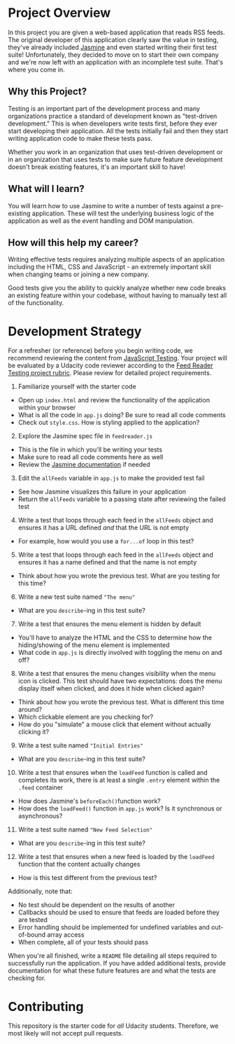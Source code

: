 # Project Overview

In this project you are given a web-based application that reads RSS feeds. The original developer of this application clearly saw the value in testing, they've already included [Jasmine](http://jasmine.github.io/) and even started writing their first test suite! Unfortunately, they decided to move on to start their own company and we're now left with an application with an incomplete test suite. That's where you come in.


## Why this Project?

Testing is an important part of the development process and many organizations practice a standard of development known as "test-driven development." This is when developers write tests first, before they ever start developing their application. All the tests initially fail and then they start writing application code to make these tests pass.

Whether you work in an organization that uses test-driven development or in an organization that uses tests to make sure future feature development doesn't break existing features, it's an important skill to have!


## What will I learn?

You will learn how to use Jasmine to write a number of tests against a pre-existing application. These will test the underlying business logic of the application as well as the event handling and DOM manipulation.


## How will this help my career?

Writing effective tests requires analyzing multiple aspects of an application including the HTML, CSS and JavaScript - an extremely important skill when changing teams or joining a new company.

Good tests give you the ability to quickly analyze whether new code breaks an existing feature within your codebase, without having to manually test all of the functionality.


# Development Strategy

For a refresher (or reference) before you begin writing code, we recommend reviewing the content from [JavaScript Testing](https://www.udacity.com/course/javascript-testing--ud549). Your project will be evaluated by a Udacity code reviewer according to the [Feed Reader Testing project rubric](https://review.udacity.com/#!/rubrics/18/view). Please review for detailed project requirements.

1. Familiarize yourself with the starter code
 * Open up `index.html` and review the functionality of the application within your browser
 * What is all the code in `app.js` doing? Be sure to read all code comments
 * Check out `style.css`. How is styling applied to the application?
2. Explore the Jasmine spec file in `feedreader.js`
 * This is the file in which you'll be writing your tests
 * Make sure to read all code comments here as well
 * Review the [Jasmine documentation](http://jasmine.github.io) if needed
3. Edit the `allFeeds` variable in `app.js` to make the provided test fail
 * See how Jasmine visualizes this failure in your application
 * Return the `allFeeds` variable to a passing state after reviewing the failed test
4. Write a test that loops through each feed in the `allFeeds` object and ensures it has a URL defined _and_ that the URL is not empty
 * For example, how would you use a `for...of` loop in this test?
5. Write a test that loops through each feed in the `allFeeds` object and ensures it has a name defined and that the name is not empty
 * Think about how you wrote the previous test. What are you testing for this time?
6. Write a new test suite named `"The menu"`
 * What are you `describe`-ing in this test suite?
7. Write a test that ensures the menu element is hidden by default
 * You'll have to analyze the HTML and the CSS to determine how the hiding/showing of the menu element is implemented
 * What code in `app.js` is directly involved with toggling the menu on and off?
8. Write a test that ensures the menu changes visibility when the menu icon is clicked. This test should have two expectations: does the menu display itself when clicked, and does it hide when clicked again?
 * Think about how you wrote the previous test. What is different this time around?
 * Which clickable element are you checking for?
 * How do you "simulate" a mouse click that element without actually clicking it?
9. Write a test suite named `"Initial Entries"`
 * What are you `describe`-ing in this test suite?
10. Write a test that ensures when the `loadFeed` function is called and completes its work, there is at least a single `.entry` element within the `.feed` container
 * How does Jasmine's `beforeEach()`function work?
 * How does the `loadFeed()` function in `app.js` work? Is it synchronous or asynchronous?
11. Write a test suite named `"New Feed Selection"`
 * What are you `describe`-ing in this test suite?
12. Write a test that ensures when a new feed is loaded by the `loadFeed` function that the content actually changes
 * How is this test different from the previous test?

Additionally, note that:

* No test should be dependent on the results of another
* Callbacks should be used to ensure that feeds are loaded before they are tested
* Error handling should be implemented for undefined variables and out-of-bound array access
* When complete, all of your tests should pass

When you're all finished, write a `README` file detailing all steps required to successfully run the application. If you have added additional tests, provide documentation for what these future features are and what the tests are checking for.

# Contributing

This repository is the starter code for _all_ Udacity students. Therefore, we most likely will not accept pull requests.

